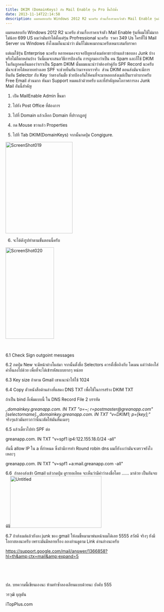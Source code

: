 ```yaml
---
title: DKIM (DomainKeys) กับ Mail Enable รุ่น Pro ขึ้นไปมั้ง
date: 2013-11-14T22:14:58
description: ผมทดสอบกับ Windows 2012 R2 นะครับ ส่วนเรื่องราคาเจ้าตัว Mail Enable รุ่นที่ผมใช้ไม่มากไม่น้อย 699 US ผมว่ามันทำได้ตั้งแต่รุ่น Profressional นะครับ  ราคา 349 Us ใครที่ใช้ Mail Server บน Windows ยังไงผม
---
```


ผมทดสอบกับ Windows 2012 R2 นะครับ ส่วนเรื่องราคาเจ้าตัว Mail Enable รุ่นที่ผมใช้ไม่มากไม่น้อย 699 US ผมว่ามันทำได้ตั้งแต่รุ่น Profressional นะครับ  ราคา 349 Us ใครที่ใช้ Mail Server บน Windows ยังไงผมก็แนะนำว่า มันก็ไม่แพงมากนะครับเหมาะสมกับราคา

แต่ผมใช้รุ่น Enterprise นะครับ หลายคนคงจะเจอปัญหาส่งเมล์หาชาวบ้านแล้วชอบลง Junk บ้าง หรือไม่ก็ตกหล่นบ้าง วันนี้ผมจะเสนอวิธีการป้องกัน การถูกมองว่าเป็น คน Spam และก็ใช้ DKIM ในกันถูกคนอื่นมองว่าเราเป็น Spam DKIM นั้นผมแนะนำว่าต้องทำคู่กับ SPF Record นะครับ มันจะช่วยได้หลายอย่างเลย SPF จะช่วยยืนยันว่ามาจากเราจริง  ส่วน DKIM ตอนส่งมันจะมีการยืนยัน Selector กับ Key ว่าตรงกันมั้ย ช่วยป้องกันให้คนที่จะมาหลอกส่งเมล์เป็นเราลำบากครับ Free Email ส่วนมาก หันมา Support หมดแล้วด้วยครับ และที่สำคัญลดโอกาศการลง Junk Mail อันนี้สำคัญ

1. เปิด MailEnable Admin ขึ้นมา

2. ไปยัง Post Office ที่ต้องการ

3. ไปที่ Domain แล้วเลือก Domain ที่ปรากฏอยู่

4. กด Mouse ขวาแล้ว Properties

5. ไปที Tab DKIM(DomainKeys) จากนั้นกดปุ่ม Congigure.

<img class="alignnone size-medium wp-image-50" alt="ScreenShot019" src="http://www.greanapp.com/wp-content/uploads/2013/11/ScreenShot019-220x300.png" width="220" height="300" />

6. จะได้ดังรูปทำตามขั้นตอนนี้ครับ

<a href="http://www.greanapp.com/wp-content/uploads/2013/11/ScreenShot020.png"><img class="alignnone size-medium wp-image-51" alt="ScreenShot020" src="http://www.greanapp.com/wp-content/uploads/2013/11/ScreenShot020-159x300.png" width="159" height="300" /></a>

&nbsp;

6.1 Check Sign outgoint messages

6.2 กดปุ่ม New จะมีหน้าต่างโผล่มา จากนั้นตั้งชื่อ Selectors ควรตั้งชื่ออิงกับ โดเมน แต่ว่าต้องใส่คำอื่นลงไปด้วย เพื่อที่จะได้เข้ารหัสแบบยากๆ หน่อย

6.3 Key size ถ้าตาม Gmail เขาแนะนำให้ใช้ 1024

6.4 Copy ตัวหนังสือด้านล่างที่แสดง DNS TXT เพื่อใช้ในการสร้าง DKIM TXT

ถ้าเป็น bind ก็เพิ่มแบบนี้ ใน DNS Record File 2 บรรทัด

<address>_domainkey.greanapp.com. IN TXT "o=~; r=postmaster@greanapp.com"
[selectorname]._domainkey.greanapp.com. IN TXT "v=DKIM1; p=[key];"</address>จริงๆแล้วมันยาวกว่านี้นะตัดให้มันสั้นเฉยๆ

6.5 แล้วเดี้ยวไปทำ SPF ต่อ

greanapp.com. IN TXT "v=spf1 ip4:122.155.18.0/24 -all"

อันนี้ allow IP ใน a ที่กำหนด ซึ่งถ้ามีการทำ Round robin dns ผมก็ยังงงว่ามันจะตรวจยังไงเหอะๆ

greanapp.com. IN TXT "v=spf1 +a:mail.greanapp.com -all"

6.6  ถ้าลองส่งเข้า Gmail แล้วกดปุ่ม ดูรายลเอียด จะเห็นว่ามีคำว่าลงชื่อโดย ...... มาด้วย เป็นอันจบพิธี<a href="http://www.greanapp.com/wp-content/uploads/2013/11/Untitled.png"><img class="alignnone size-medium wp-image-56" alt="Untitled" src="http://www.greanapp.com/wp-content/uploads/2013/11/Untitled-300x170.png" width="300" height="170" /></a>

6.7 ถ้าส่งเมล์แล้วยังลง junk ของ gmail ให้อมขี้หมามาพ่นหน้าผมได้เลย 5555 สวัสดี จริงๆ ยังมีโอกาสลงนะครับ เพราะมันมีหลายเรื่อง ลองอ่านดูตาม Link ด่านล่างนะครับ

<a href="https://support.google.com/mail/answer/1366858?hl=th&amp;ctx=mail&amp;expand=5">https://support.google.com/mail/answer/1366858?hl=th&amp;ctx=mail&amp;expand=5</a>

&nbsp;

&nbsp;

ปล. บทความนี้เขียนเองนะ ห้ามทำซ้ำลองเลียนแบบด้วยนะ บังคับ 555

วรวุฒิ บุญตัน

iTopPlus.com

&nbsp;
